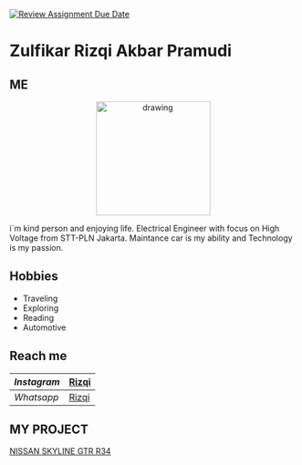 [![Review Assignment Due Date](https://classroom.github.com/assets/deadline-readme-button-24ddc0f5d75046c5622901739e7c5dd533143b0c8e959d652212380cedb1ea36.svg)](https://classroom.github.com/a/J5s2e_vk)

# Zulfikar Rizqi Akbar Pramudi

## ME

<p align="center">
<img src="Assets/ME.png" alt="drawing" width="200"/>

i`m kind person and enjoying life. Electrical Engineer with focus on High Voltage from STT-PLN Jakarta. Maintance car is my ability and Technology is my passion.

## Hobbies

- Traveling
- Exploring
- Reading
- Automotive

## Reach me

| $Instagram$ | [Rizqi](https://www.instagram.com/zulfikar_r_a_p/) |
| ----------- | -------------------------------------------------- |
| _Whatsapp_  | [Rizqi](https://wa.me/6282213426968)               |

## MY PROJECT

[NISSAN SKYLINE GTR R34](https://rizqi-week2.netlify.app/)
